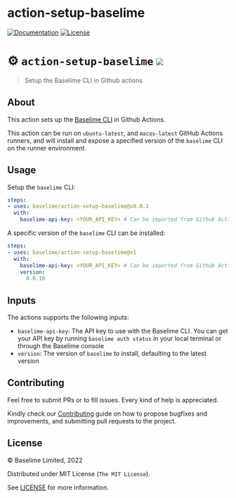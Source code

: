 # action-setup-baselime

[![Documentation][docs_badge]][docs]
[![License][license_badge]][license]

# :gear: `action-setup-baselime` ![](https://github.com/Baselime/action-setup-baselime/workflows/Tests/badge.svg)
> Setup the Baselime CLI in Github actions

## About
This action sets up the [Baselime CLI](https://baselime.io/docs/cli/install/) in Github Actions.

This action can be run on `ubuntu-latest`, and `macos-latest` GitHub Actions runners, and will install and expose a specified version of the `baselime` CLI on the runner environment.

## Usage

Setup the `baselime` CLI:

```yaml
steps:
- uses: baselime/action-setup-baselime@v0.0.1
  with:
    baselime-api-key: <YOUR_API_KEY> # Can be imported from Github Actions Secrets
```

A specific version of the `baselime` CLI can be installed:

```yaml
steps:
- uses: baselime/action-setup-baselime@v1
  with:
    baselime-api-key: <YOUR_API_KEY> # Can be imported from Github Actions Secrets
    version:
      0.0.18
```

## Inputs
The actions supports the following inputs:

- `baselime-api-key`: The API key to use with the Baselime CLI. You can get your API key by running `baselime auth status` in your local terminal or through the Baselime console
- `version`: The version of `baselime` to install, defaulting to the latest version

## Contributing

Feel free to submit PRs or to fill issues. Every kind of help is appreciated. 

Kindly check our [Contributing](Contributing.md) guide on how to propose
bugfixes and improvements, and submitting pull requests to the project.

## License

&copy; Baselime Limited, 2022

Distributed under MIT License (`The MIT License`).

See [LICENSE](LICENSE) for more information.

<!-- Badges -->

[docs]: https://baselime.io/docs/
[docs_badge]: https://img.shields.io/badge/docs-reference-blue.svg?style=flat-square
[license]: https://opensource.org/licenses/MIT
[license_badge]: https://img.shields.io/github/license/baselime/cli.svg?color=blue&style=flat-square&ghcache=unused

